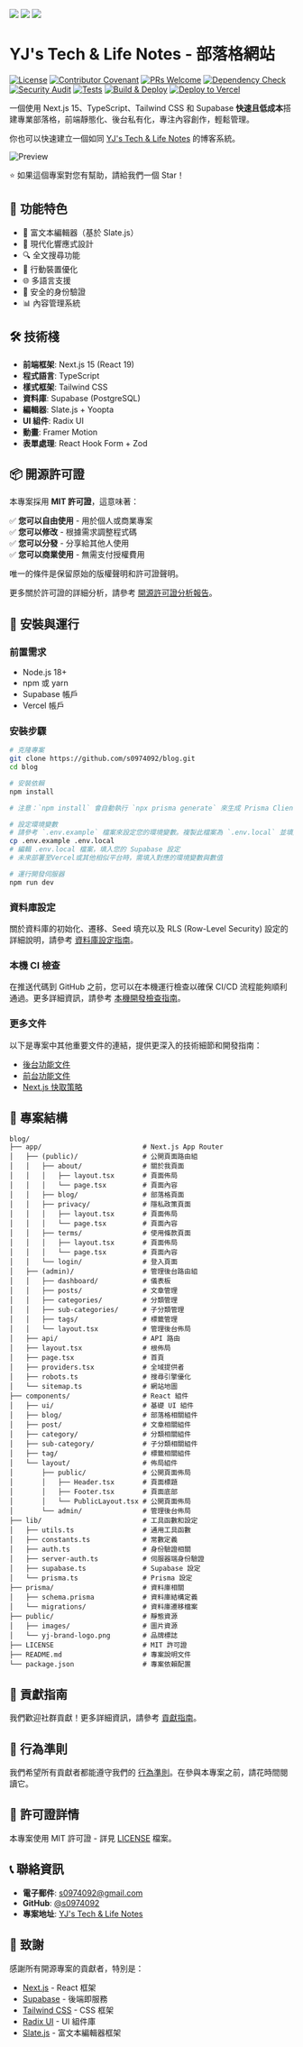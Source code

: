 [<img src="https://img.shields.io/badge/English-blue" />](./README.md) [<img src="https://img.shields.io/badge/繁體中文-blue" />](./README.zh-TW.md) [<img src="https://img.shields.io/badge/简体中文-blue" />](./README.zh-CN.md)

# YJ's Tech & Life Notes - 部落格網站

[![License](https://img.shields.io/badge/License-MIT-green.svg)](LICENSE)
[![Contributor Covenant](https://img.shields.io/badge/Contributor%20Covenant-2.1-4baaaa.svg)](CODE_OF_CONDUCT.zh-TW.md)
[![PRs Welcome](https://img.shields.io/badge/PRs-welcome-brightgreen.svg?style=flat-square)](CONTRIBUTING.zh-TW.md)
[![Dependency Check](https://github.com/s0974092/blog/actions/workflows/dependency-check.yml/badge.svg)](https://github.com/s0974092/blog/actions/workflows/dependency-check.yml)
[![Security Audit](https://github.com/s0974092/blog/actions/workflows/security.yml/badge.svg)](https://github.com/s0974092/blog/actions/workflows/security.yml)
[![Tests](https://github.com/s0974092/blog/actions/workflows/tests.yml/badge.svg)](https://github.com/s0974092/blog/actions/workflows/tests.yml)
[![Build & Deploy](https://github.com/s0974092/blog/actions/workflows/ci.yml/badge.svg)](https://github.com/s0974092/blog/actions/workflows/ci.yml)
[![Deploy to Vercel](https://img.shields.io/badge/deploy%20to-Vercel-black.svg)](https://yj-jason-blog.vercel.app)

一個使用 Next.js 15、TypeScript、Tailwind CSS 和 Supabase **快速且低成本**搭建專業部落格，前端靜態化、後台私有化，專注內容創作，輕鬆管理。

你也可以快速建立一個如同 [YJ's Tech & Life Notes](https://yj-jason-blog.vercel.app) 的博客系統。

![Preview](blog_screenshot.png)

⭐ 如果這個專案對您有幫助，請給我們一個 Star！

## 🚀 功能特色

- 📝 富文本編輯器（基於 Slate.js）
- 🎨 現代化響應式設計
- 🔍 全文搜尋功能
- 📱 行動裝置優化
- 🌐 多語言支援
- 🔐 安全的身份驗證
- 📊 內容管理系統

## 🛠️ 技術棧

- **前端框架**: Next.js 15 (React 19)
- **程式語言**: TypeScript
- **樣式框架**: Tailwind CSS
- **資料庫**: Supabase (PostgreSQL)
- **編輯器**: Slate.js + Yoopta
- **UI 組件**: Radix UI
- **動畫**: Framer Motion
- **表單處理**: React Hook Form + Zod

## 📦 開源許可證

本專案採用 **MIT 許可證**，這意味著：

✅ **您可以自由使用** - 用於個人或商業專案  
✅ **您可以修改** - 根據需求調整程式碼  
✅ **您可以分發** - 分享給其他人使用  
✅ **您可以商業使用** - 無需支付授權費用  

唯一的條件是保留原始的版權聲明和許可證聲明。

更多關於許可證的詳細分析，請參考 [開源許可證分析報告](docs/license_analysis.md)。


## 🔧 安裝與運行

### 前置需求

- Node.js 18+ 
- npm 或 yarn
- Supabase 帳戶
- Vercel 帳戶

### 安裝步驟

```bash
# 克隆專案
git clone https://github.com/s0974092/blog.git
cd blog

# 安裝依賴
npm install

# 注意：`npm install` 會自動執行 `npx prisma generate` 來生成 Prisma Client。若您手動修改了 `prisma/schema.prisma` 檔案，請記得執行 `npx prisma generate` 來更新 Client。

# 設定環境變數
# 請參考 `.env.example` 檔案來設定您的環境變數。複製此檔案為 `.env.local` 並填入您的設定。
cp .env.example .env.local
# 編輯 .env.local 檔案，填入您的 Supabase 設定
# 未來部署至Vercel或其他相似平台時，需填入對應的環境變數與數值

# 運行開發伺服器
npm run dev
```

### 資料庫設定

關於資料庫的初始化、遷移、Seed 填充以及 RLS (Row-Level Security) 設定的詳細說明，請參考 [資料庫設定指南](docs/database-setup-guide.md)。

### 本機 CI 檢查

在推送代碼到 GitHub 之前，您可以在本機運行檢查以確保 CI/CD 流程能夠順利通過。更多詳細資訊，請參考 [本機開發檢查指南](docs/local-dev-troubleshooting.md)。

### 更多文件

以下是專案中其他重要文件的連結，提供更深入的技術細節和開發指南：

*   [後台功能文件](docs/backend-features.md)
*   [前台功能文件](docs/frontend-features.md)
*   [Next.js 快取策略](docs/nextjs-caching-strategies.md)

## 📁 專案結構

```
blog/
├── app/                         # Next.js App Router
│   ├── (public)/                # 公開頁面路由組
│   │   ├── about/               # 關於我頁面
│   │   │   ├── layout.tsx       # 頁面佈局
│   │   │   └── page.tsx         # 頁面內容
│   │   ├── blog/                # 部落格頁面
│   │   ├── privacy/             # 隱私政策頁面
│   │   │   ├── layout.tsx       # 頁面佈局
│   │   │   └── page.tsx         # 頁面內容
│   │   ├── terms/               # 使用條款頁面
│   │   │   ├── layout.tsx       # 頁面佈局
│   │   │   └── page.tsx         # 頁面內容
│   │   └── login/               # 登入頁面
│   ├── (admin)/                 # 管理後台路由組
│   │   ├── dashboard/           # 儀表板
│   │   ├── posts/               # 文章管理
│   │   ├── categories/          # 分類管理
│   │   ├── sub-categories/      # 子分類管理
│   │   ├── tags/                # 標籤管理
│   │   └── layout.tsx           # 管理後台佈局
│   ├── api/                     # API 路由
│   ├── layout.tsx               # 根佈局
│   ├── page.tsx                 # 首頁
│   ├── providers.tsx            # 全域提供者
│   ├── robots.ts                # 搜尋引擎優化
│   └── sitemap.ts               # 網站地圖
├── components/                  # React 組件
│   ├── ui/                      # 基礎 UI 組件
│   ├── blog/                    # 部落格相關組件
│   ├── post/                    # 文章相關組件
│   ├── category/                # 分類相關組件
│   ├── sub-category/            # 子分類相關組件
│   ├── tag/                     # 標籤相關組件
│   └── layout/                  # 佈局組件
│       ├── public/              # 公開頁面佈局
│       │   ├── Header.tsx       # 頁面標題
│       │   ├── Footer.tsx       # 頁面底部
│       │   └── PublicLayout.tsx # 公開頁面佈局
│       └── admin/               # 管理後台佈局
├── lib/                         # 工具函數和設定
│   ├── utils.ts                 # 通用工具函數
│   ├── constants.ts             # 常數定義
│   ├── auth.ts                  # 身份驗證相關
│   ├── server-auth.ts           # 伺服器端身份驗證
│   ├── supabase.ts              # Supabase 設定
│   └── prisma.ts                # Prisma 設定
├── prisma/                      # 資料庫相關
│   ├── schema.prisma            # 資料庫結構定義
│   └── migrations/              # 資料庫遷移檔案
├── public/                      # 靜態資源
│   ├── images/                  # 圖片資源
│   └── yj-brand-logo.png        # 品牌標誌
├── LICENSE                      # MIT 許可證
├── README.md                    # 專案說明文件
└── package.json                 # 專案依賴配置
```

## 🤝 貢獻指南

我們歡迎社群貢獻！更多詳細資訊，請參考 [貢獻指南](CONTRIBUTING.zh-TW.md)。

## 📜 行為準則

我們希望所有貢獻者都能遵守我們的 [行為準則](CODE_OF_CONDUCT.zh-TW.md)。在參與本專案之前，請花時間閱讀它。

## 📄 許可證詳情

本專案使用 MIT 許可證 - 詳見 [LICENSE](LICENSE) 檔案。

## 📞 聯絡資訊

- **電子郵件**: s0974092@gmail.com
- **GitHub**: [@s0974092](https://github.com/s0974092)
- **專案地址**: [YJ's Tech & Life Notes](https://github.com/s0974092/blog)

## 🙏 致謝

感謝所有開源專案的貢獻者，特別是：

- [Next.js](https://nextjs.org/) - React 框架
- [Supabase](https://supabase.com/) - 後端即服務
- [Tailwind CSS](https://tailwindcss.com/) - CSS 框架
- [Radix UI](https://www.radix-ui.com/) - UI 組件庫
- [Slate.js](https://docs.slatejs.org/) - 富文本編輯器框架